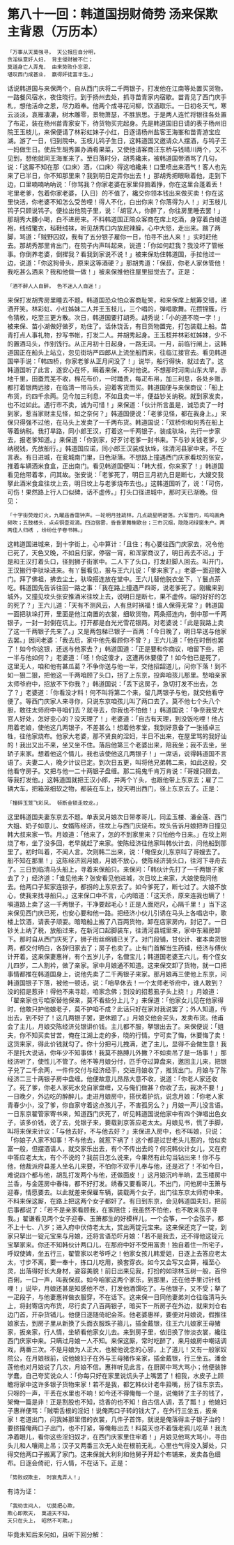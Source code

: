 第八十一回：韩道国拐财倚势 汤来保欺主背恩（万历本）
=============================================

    「万事从天莫强寻， 天公报应自分明，
    贪淫纵意奸人妇， 背主侵财被不仁；
    莫道身亡人弄鬼， 由来势败仆忘恩，
    堪叹西门成甚业， 赢得奸徒富半生。」

话说韩道国与来保两个，自从西门庆将二千两银子，打发他在江南等处置买货物。一路餐风宿水，夜住晓行。到于扬州去处，抓寻苗青家内宿歇。苗青见了西门庆手札，想他活命之恩，尽力趋奉。他两个成寻花问柳，饮酒取乐。一日初冬天气，寒云淡淡，哀雁凄凄，树木雕零，景物萧瑟，不胜旅思。于是两人连忙将银往各处置了布疋，装在杨州苗青家安下，待货物买完起身。先是韩道国旧日请的表子杨州旧院王玉枝儿，来保便请了林彩虹妹子小红，日逐请杨州盐客王海峯和苗青游宝应湖。游了一日，归到院中。玉枝儿鸨子生日，这韩道国又邀请众人摆酒，与鸨子王一妈做生日。使后生胡秀置办酒肴果菜，又使他请客商汪东桥与钱晴川两个，又不见到，想他就同王海峯来了。至日落时分，胡秀纔来，被韩道国带酒骂了几句，说：「这厮不知在那〈口床〉酒，〈口床〉得这咱纔来！口里喷出来酒气！客人也先来了已半日，你不知那里来？我到明日定弄你出去！」那胡秀把眼瞅着他，走到下边，口里喃喃吶吶说：「你骂我？你家老婆在家里仰搧着挣，你在这里合蓬着丢！宅里老爹，包着你家老婆，｛入日｝的不值了，纔交你领本钱出来做买卖！你在这里快活，你老婆不知怎么受苦哩！得人不化，白出你来？你落得为人！」对玉枝儿鸨子只顾说鸨子。便拉出他院子里，说：「胡官人，你醉了，你往房里睡去罢！」那胡秀大腰小喝，白不进房来。不料韩道国正陪众客商在席上吃酒，身穿着白绫道袍，线绒氅衣，毡鞋绒袜，听见胡秀口内放屁辣臊，心中大怒，走出来。踹了两脚，骂道：「贼野囚奴，我有了五分银子雇你一日，怕寻不出人来！」实时赶他去。那胡秀那里肯出门，在院子内声叫起来，说道：「你如何赶我？我没坏了管帐事。你倒养老婆，倒撵我？看我到家说不说！」被来保劝住韩道国，手拉他过一边，说道：「你这狗骨头，原来这等酒硬？」那胡秀道：「保叔，你老人家休管他！我吃甚么酒来？我和他做一做！」被来保推他往屋里挺觉去了。正是：

    「酒不醉人人自醉， 色不迷人人自迷！」

来保打发胡秀房里睡去不题。韩道国恐众怕众客商耻笑，和来保席上觥筹交错，递酒开笑。林彩虹、小红姊妹二人并王玉枝儿，三个唱的，弹唱歌舞。花攒锦簇，行令猜枚，吃至三更方散。次日，韩道国要打胡秀。胡秀说：「小的道不晓一字！」被来保、苗小湖做好做歹，劝住了。话休饶舌，有日货物置完，打包装载上船。苗青打点人事礼物，抄写书帐，打发二人。并胡秀起身。王玉枝并林彩虹姊妹，少不的置酒马头，作别饯行。从正月初十日起身，一路无词。一月，前临行闸上，这韩道国正在船头上站立，忽见街坊严四郎从上流坐船而来，往临江接官去。看见韩道国举手说：「韩四桥，你家老爹从正月间没了！」说毕，船行得快，就过去了。这韩道国听了此言，遂安心在怀，瞒着来保，不对他说。不想那时河南山东大旱，赤地千里，田蚕荒芜不收，棉花布价，一时踊贵，每疋布帛，加三利息，各处乡贩，都打着银两远接，在临清一带马头，迎着客货而买。韩道国便与来保商议：「船上布货，约四千余两。见今加三利息，不如且卖一半，便益钞关纳税。就到家发卖，也不过如此。遇行市不卖，诚为可惜！」来保道：「伙计所言虽是，诚恐卖了一时到家，惹当家财主见怪，如之奈何？」韩道国便说：「老爹见怪，都在我身上。」来保只得强不过他，在马头上发卖了一千两布货。韩道国说：「双桥你和何秀在船上等着纳税。我打旱路，同小郎王汉，打着这一千两银子，装成驮垛，先行一步家去，报老爹知道。」来保道：「你到家，好歹讨老爹一封书来。下与钞关钱老爹，少纳税钱，先放船行。」韩道国应诺，同小郎王汉装成驮垛，往清河县家中来，不在言表。有日进城，在瓮城南门里，日色渐落。不想路上撞遇西门庆家看坟的张安，推着车辆酒米食盒，正出南门。看见韩道国便叫：「韩大叔，你来家了！」韩道国看见他带着孝，问其故。张安说：「老爹死了，明日三月初九日是断七，大嫂交我拏此酒米食盒往坟上去，明日坟上与老爹烧布去也。」这韩道国听了，说：「可伤，可伤！果然路上行人口似碑，话不虚传。」打头口径进城中，那时天已渐晚。但见：

    「十字街荧煌灯火，九曜庙香霭钟声。一轮明月挂疏林，几点疏星明碧落。六军营内，呜呜画角频吹；五鼓楼头，点点铜壶双滴。四边宿雾，昏昏罩舞榭歌台；三市沉烟，隐隐闭绿窗朱户。两两佳人归绣 ，纷纷仕子卷书帏。」

这韩道国进城来，到十字街上，心中算计：「且住；有心要往西门庆家去，况令他已死了，天色又晚，不如且归家，停宿一宵，和浑家商议了，明日再去不迟。」于是和王汉打着头口，径到狮子街家中。二人下了头口，打发赶脚人回去。叫开门，王汉搬行李驮垛进来。有丫鬟看见，报与王六儿说：「爹来家了。」老婆一面迎接入门。拜了佛祖，拂去尘土，驮垜搭连放在堂中。王六儿替他脱衣坐下，丫鬟点茶吃。韩道国先告诉往回一路之事：「我在路上撞遇严四哥，说老爹死了。刚纔来到城外，又撞见坟头张安推酒米往坟上去，说明日是断七，果不虚传。端的好好的怎的死了？」王六儿道：「天有不测风云，人有旦时祸福！谁人保得无常？」韩道国一面把驮垛打开，里面是他江南置的衣裳，细软货物，两条搭连内，倒中那一千两银子，一封一封倒在坑上。打开都是白光光雪花银两。对老婆说：「此是我路上卖了这一千两银子先来了。」又是两包梯已银子一百两：「今日晚了，明日早送与他家去罢。」因问老婆：「我去后，家中他先看顾你不曾？」王六儿道：「他在时倒也罢了！如今你这银，还送与他家去？」韩道国道：「正是要和你商议，咱留下些，把一半与他如何？」老婆道：「呸！你这傻才，这遭再休要傻了！如今他已是死了，这里无人，咱和他有甚瓜葛？不争你送与他一半，交他招韶道儿，问你下落！到不如一狠二狠，把他这一千两咱顾了头口，拐了上东京，投奔咱孩儿那里。愁咱亲家太师爷府中，招放不下你我？」韩道国说：「丢下这房子，急切打发不出去，怎了？」老婆道：「你看没才料！何不叫将第二个来，留几两银子与他，就交他看守便了。等西门庆家人来寻你，只说东京咱孩儿叫了两口去了。莫不他七个头八个胆，敢往太师府中寻咱们去？就寻去，你我也不怕他！」韩道国说：「争奈我受大官人好处，怎好变心的？没天理了！」老婆道：「自古有天理，到没饭吃哩！他占用着老娘，使他这几两银子，不差甚么！想着他孝堂，我到好意备了一张插卓三牲，往他家烧布。他家大老婆，那不贤良的淫妇，半日不出来，在屋里骂的我好讪的！我出又出不来，坐又坐不住。落后他第三个老婆出来，陪我坐；我不去坐，坐轿子来家。想着他这个情儿，我也该使他这几两银子！」一席话，说得韩道国不言语了。夫妻二人，晚夕计议已定。到次日五更，叫将他兄弟韩二来，如此这般，交他看守房子。又把与他一二十两银子盘缠。那二捣鬼千肯万肯说：「哥嫂只顾去，等我打发他。」这韩道国就把王汉小郎，并两个丫头，也跟他带上东京去；雇了二辆大车，把箱笼细软之物，都装在车上，投天明出西门，径上东京去了。正是：

    「撞碎玉笼飞彩凤， 顿断金锁走蛟龙。」

这里韩道国夫妻东京去不题。单表吴月娘次日带孝哥儿，同孟玉楼、潘金莲、西门大姐、奶子如意儿、女婿陈经济，往坟上与西门庆烧布。坟头告诉月娘把昨日撞见韩大叔来家一节。月娘道：「他来了，怎的不到家里来？只怕他今日来。」在坟上刚烧了布，坐了没多回，老早就赶了来家。使陈经济往他家叫韩伙计去，问他船到那里了。初时叫着，不闻人言。次则韩二出来，说：「俺侄女儿东京叫了哥嫂去了。船不知在那里！」这陈经济回月娘，月娘不放心，使陈经济骑头口，往河下寻舟去了。三日到临清马头船上，寻着来保船只。来保问：「韩伙计先打了一千两银子家去了？」经济道：「谁见他来？张安看见他进城，次日坟上来家，大娘使我问他去。他两口子絜家连银子，都拐的上东京去了。如今爹死了，断七过了。大娘不放心，使我来找寻船只。」这来保口中不言，心内暗道：「这天杀，原来连我也瞒了！嗔道路上卖了这一千两银子，干净要起毛心！正是人面咫尺，心隔千里！」当下这来保见西门庆已死，也安心要和他一路。把经济小伙儿引诱在马头上各唱店中，歌楼上饮酒，请表子顽耍。暗暗船上搬了八百两货物，卸在店家房内，封记了。一日钞关上纳了税，放船过来，在新河口起脚装车，往清河县城里来，家中东厢房卸下。那时自从西门庆死了，狮子街丝绵铺已关了。对门段铺，甘伙计、崔本卖货银两，都交付明白，各辞归家去了；房子也卖了。止有门首解当生药铺，经济与傅伙计开着。这来保妻惠祥，有个五岁儿子，名僧宝儿；韩道国老婆王六儿，有个侄女儿四岁，二人割衿，做了亲家。家中月娘通不知道。这来保交卸了货物，就一口把事情都推在韩道国身上，说他先卖了二千两银子来家。那月娘再三使他上东京，问韩道国银子下落，被他一顿话，说：「咱早休去！一个太师老爷府中，谁人敢到？没的招是惹非！得他不来寻趁，咱家念佛；到没的招惹虱子头上挠！」月娘道：「翟亲家也亏咱家替他保亲，莫不看些分上儿？」来保道：「他家女儿见在他家得时，他敢只护他娘老子，莫不护咱不成？此话只好在家对我说罢了；外人知道，传出去，到不好了！这几两银子罢，更休题了。」月娘交他会买头，发卖布货。他甫会了主儿，月娘交陈经济兑银讲价钱。主儿都不服，拏银出去了。来保便说：「姐夫，你不知买卖甘苦，俺在江湖上走的多，晓的行情。宁可卖了悔，休要悔了卖！这货来家，得此价钱就勾了。你十分把弓儿拽满，迸了主儿，显得不会做生意！我不是托大说话，你年少不知事体！我莫不胳膊儿外撇？不如卖吊了是一场事！」那经济听了，使性儿不管了。他不等月娘分付，匹手夺过算盘来，邀回主儿来，把银子兑了二千余两，一件件交付与经济经手，交进月娘收了，推货出门。月娘与了陈经济二三十两银子房中盘缠。他便故意儿昂昂大意不收，说道：「你老人家还收了。死了爹，你老人家死水兑自家盘缠，又与俺们做甚？你收了去，我决不要！」一日晚夕，外边吃的醉醉儿，走进月娘房中，搭伏着护炕，说念月娘：「你老人家青春少小，没了爹，你自家守着这点孩儿子，不害孤另么？」月娘一声儿没言语。一日东京翟管家寄书来，知道西门庆死了，听见韩道国说他家中有四个弹唱出色女子，该多价钱，说了去，兑银子来，要载到京答应老太太。月娘见书，慌了手脚，叫将来保来计议：「与他去好，不与他去好？」来保进入房中，也不叫娘，只说：「你娘子人家不知事！不与他去，就惹下祸了！这个都是过世老头儿惹的，恰似卖富一般，但摆酒请人，就交家乐出去，有个不传出去的？何况韩伙计女儿，又在府中答应老太太，有个不说的？我前日怎么说来，今果然有此勾当钻出来！你不与他，他裁派府县差人坐名儿来要，不怕你不双手儿奉与他，还是迟了！不如今日，难说四个都与他，胡乱打发两个与他，还做面皮！」这月娘沉吟半晌，孟玉楼房中兰香，与金莲房中春梅，都不好打发。绣春又要看哥儿，不出门，问他房中玉箫与迎春，情愿要去。以此就差来保雇车辆，装载两个女子，出门往东京太师府中来。不料来保这厮，在路上把这两个女子都奸了。有日到东京，会见韩道国夫妇，把前后事都说了：「若不是亲家看顾我，在家阻住；我虽然不怕他，也不敢来东京寻我。」翟谦看见两个女子迎春、玉箫都生的好模样儿，一个会筝，一个会弦子，都不上十七、八岁；进入府中伏侍老太太，赏出两锭元宝来。这来保还克了一锭，到家只拏出一锭元宝来与月娘，还将言语恐吓月娘：「若不是我去，还不得他这锭元宝拏家来。你还不知韩伙计两口儿，在那府中好不受用富贵！独自着住一所宅子，呼奴使婢，坐五行三，翟管家以老爷呼之！他家女孩儿韩爱姐，日逐上去答应老太太，寸步不离，要一奉十，拣口儿吃用，换套穿衣。如今又会写又会算，福至心灵，出落得好长大身材，姿容美貌！前日出来见我，打扮的如琼林玉树一般，百伶百俐，一口一声，叫我保叔。如今咱家这两个家乐，到那里，还在他手里讨针线哩！」说毕，月娘还甚是知感他不尽，打发他酒馔吃了。与他银子，又不受；拏了一疋段子，与他妻惠祥做衣服穿，不在话下。这来保一日同他妻弟刘仓往临清马头上，将封寄店内布货，尽行卖了八百两银子，暗买下一所房子在外边，就来刘仓右边门首，开杂货铺儿。他便日逐随倚祀会茶。他老婆惠祥，要便对月娘说，假推往娘家去，到房子里从新换了头面衣服珠子箍儿，插金戴银，往王六儿娘家王母猪家，扳亲家，行人情，坐轿看他家女儿去。来到房子里，依旧换了惨淡衣裳，纔往西门庆家中来。只瞒过月娘一人不知。来保这厮，常时吃醉了，来月娘房中嘲话调戏，两番三次。不是月娘为人正大，也被他说念的心邪，上了道儿！又有一般家奴院公，在月娘根前，说他媳妇子在外与王母猪作亲家，插金戴银，行三坐五。潘金莲他也对月娘说了几次，月娘不信。惠祥听见此言，在厨房中骂大骂小；他便装胖学蠢，自己夸奖说众人：「你每只好在家里说炕头子上嘴罢了！相我，水皮子上顾瞻将家中这许多银子货物来家！若不是我，都乞韩伙计老牛箝嘴，拐了往东京去。只呀的一声，干丢在水里也不响！如今还不得俺每一个是，说俺转了主子的钱了，架俺一篇是非！正是割股也不知，捻香的也不知！自古信人调，丢了瓢！」他媳妇子惠祥便骂：「贼嚼舌根的淫妇！说俺两口子转的钱大了，在外行三坐五，扳亲家！老道出门，问我姊那里借的衣裳，几件子首饰，就说是俺落得主子银子治的！要挤撮俺两口子出门，也不打紧，等俺每出去！料莫天也不着饿老鸦儿吃草！我洗净着眼儿，看你这些淫妇奴才，在西门庆家里住牢着！」月娘见他骂大骂小，寻由头儿和人嚷闹上吊；汉子又两番三次无人处在根前无礼，心里也气得没入脚处，只得交他两口子搬离了家门。这来保就大利利和他舅子开起个布铺来，发卖各色细布。日逐会倚祀，行人情，不在话下。正是：

    「势败奴欺主， 时衰鬼弄人！」

有诗为证：

    「我劝世间人， 切莫把心欺，
    欺心即欺天， 莫道天不知，
    天只在头上， 昭然不可欺。」

毕竟未知后来何如，且听下回分解：